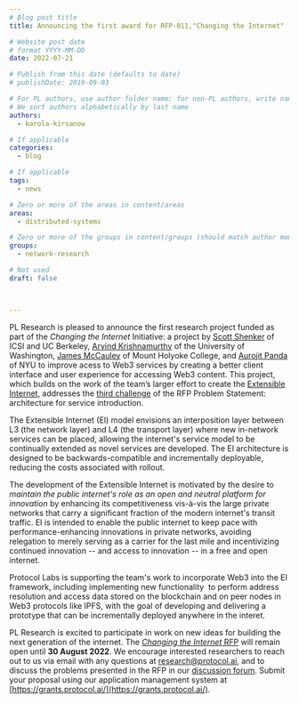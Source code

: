 ```yaml
---
# Blog post title
title: Announcing the first award for RFP-011,"Changing the Internet"

# Website post date
# format YYYY-MM-DD
date: 2022-07-21

# Publish from this date (defaults to date)
# publishDate: 2019-09-03

# For PL authors, use author folder name; for non-PL authors, write name as in paper within ""
# We sort authors alphabetically by last name
authors:
  - karola-kirsanow

# If applicable
categories:
  - blog

# If applicable
tags:
  - news

# Zero or more of the areas in content/areas
areas:
  - distributed-systems

# Zero or more of the groups in content/groups (should match author membership)
groups:
  - network-research

# Not used
draft: false



---
```


PL Research is  pleased to announce the first research project funded as part of the *Changing the Internet* Initiative: a project by [Scott Shenker](https://www2.eecs.berkeley.edu/Faculty/Homepages/shenker.html) of ICSI and UC Berkeley, [Arvind Krishnamurthy](https://www.cs.washington.edu/people/faculty/arvind) of the University of Washington, [James McCauley](https://www.mtholyoke.edu/people/james-mccauley) of Mount Holyoke College, and  [Aurojit Panda](https://cs.nyu.edu/~apanda/) of NYU  to improve acess to Web3 services by creating a better client interface and user experience for accessing Web3 content.  This project, which builds on the work of the team’s larger effort to create the [Extensible Internet](https://www.icsi.berkeley.edu/icsi/groups/extensible-internet), addresses the [third challenge](https://github.com/protocol/research-grants/blob/master/RFPs/rfp-011-changing-the-internet.md#problem-statement) of the RFP Problem Statement: architecture for service introduction.

The Extensible Internet (EI) model envisions an interposition layer between L3 (the network layer) and L4 (the transport layer) where new in-network services can be placed, allowing the internet's service model to be continually extended as novel services are developed. The EI architecture is designed to be backwards-compatible and incrementally deployable, reducing the costs associated with rollout.

The  development of the Extensible Internet is motivated by the desire to *maintain  the public internet's role  as an open and neutral platform for innovation* by enhancing its competitiveness vis-à-vis the large private networks that carry a significant fraction of the modern internet's transit traffic. EI is intended to enable the public internet to keep pace with performance-enhancing innovations in private networks, avoiding relegation to merely serving as a carrier for the last mile and incentivizing continued innovation -- and access to innovation -- in a free and open internet.

Protocol Labs  is supporting the team's work to incorporate Web3 into the EI framework, including implementing new functionality  to perform address resolution and access data stored on the blockchain and on peer nodes in Web3 protocols like IPFS, with the goal of developing and delivering a prototype that can be incrementally deployed anywhere in the interet.  

PL Research is excited to participate in work on new ideas for building the next generation of the internet.  The [*Changing the Internet* RFP](https://github.com/protocol/research-grants/blob/master/RFPs/rfp-011-changing-the-internet.md#problem-statement) will remain open until **30 August 2022**. We encourage interested researchers to reach out to us via email with any questions at [research@protocol.ai](mailto:research@protocol.ai), and to discuss the problems presented in the RFP in our [discussion forum](https://github.com/protocol/research/discussions). Submit your proposal using our application management system at [https://grants.protocol.ai/](https://grants.protocol.ai/).

